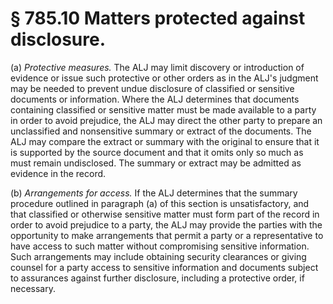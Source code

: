 # § 785.10   Matters protected against disclosure.

(a) *Protective measures.* The ALJ may limit discovery or introduction of evidence or issue such protective or other orders as in the ALJ's judgment may be needed to prevent undue disclosure of classified or sensitive documents or information. Where the ALJ determines that documents containing classified or sensitive matter must be made available to a party in order to avoid prejudice, the ALJ may direct the other party to prepare an unclassified and nonsensitive summary or extract of the documents. The ALJ may compare the extract or summary with the original to ensure that it is supported by the source document and that it omits only so much as must remain undisclosed. The summary or extract may be admitted as evidence in the record.


(b) *Arrangements for access.* If the ALJ determines that the summary procedure outlined in paragraph (a) of this section is unsatisfactory, and that classified or otherwise sensitive matter must form part of the record in order to avoid prejudice to a party, the ALJ may provide the parties with the opportunity to make arrangements that permit a party or a representative to have access to such matter without compromising sensitive information. Such arrangements may include obtaining security clearances or giving counsel for a party access to sensitive information and documents subject to assurances against further disclosure, including a protective order, if necessary. 




